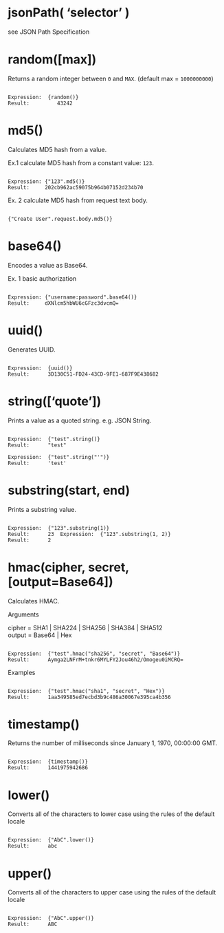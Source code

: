 # jsonPath( ‘selector’ )

see JSON Path Specification

# random([max])

Returns a random integer between ```0``` and ```MAX```. (default max = ```1000000000```)

<pre><code>
Expression:  {random()}
Result:         43242
</code></pre>

# md5()

Calculates MD5 hash from a value.

Ex.1 calculate MD5 hash from a constant value: ```123```.

<pre><code>
Expression: {"123".md5()}
Result:     202cb962ac59075b964b07152d234b70
</code></pre>

Ex. 2 calculate MD5 hash from request text body.

<pre><code>
{"Create User".request.body.md5()}
</code></pre>

# base64()

Encodes a value as Base64.

Ex. 1 basic authorization

<pre><code>
Expression: {"username:password".base64()}
Result:     dXNlcm5hbWU6cGFzc3dvcmQ=
</code></pre>

# uuid()

Generates UUID.

<pre><code>
Expression:  {uuid()}
Result:      3D130C51-FD24-43CD-9FE1-687F9E438682
</code></pre>

# string([‘quote’])

Prints a value as a quoted string. e.g. JSON String.

<pre><code>
Expression:  {"test".string()}
Result:      "test"  

Expression:  {"test".string("'")}
Result:      'test'
</code></pre>

# substring(start, end)

Prints a substring value.

<pre><code>
Expression:  {"123".substring(1)}
Result:      23  Expression:  {"123".substring(1, 2)}
Result:      2
</code></pre>

# hmac(cipher, secret, [output=Base64])

Calculates HMAC.

Arguments

cipher = SHA1 | SHA224 | SHA256 | SHA384 | SHA512  
output = Base64 | Hex

<pre><code>
Expression:  {"test".hmac("sha256", "secret", "Base64")}
Result:      Aymga2LNFrM+tnkr6MYLFY2Jou46h2/Omogeu0iMCRQ=
</code></pre>

Examples

<pre><code>
Expression:  {"test".hmac("sha1", "secret", "Hex")}
Result:      1aa349585ed7ecbd3b9c486a30067e395ca4b356
</code></pre>

# timestamp()

Returns the number of milliseconds since January 1, 1970, 00:00:00 GMT.

<pre><code>
Expression:  {timestamp()}
Result:      1441975942686
</code></pre>

# lower()

Converts all of the characters to lower case using the rules of the default locale

<pre><code>
Expression:  {"AbC".lower()}
Result:      abc
</code></pre>

# upper()

Converts all of the characters to upper case using the rules of the default locale

<pre><code>
Expression:  {"AbC".upper()}
Result:      ABC
</code></pre>
